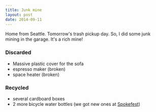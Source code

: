 ```yaml
---
title: Junk mine
layout: post
date: 2014-09-11
---
```


Home from Seattle. Tomorrow's trash pickup day. So, I did some junk
mining in the garage. It's a rich mine!

### Discarded
- Massive plastic cover for the sofa
- espresso maker (broken)
- space heater (broken)

### Recycled
- several cardboard boxes
- 2 more bicycle water bottles (we got new ones at [Spokefest][1])

[1]: http://www.spokefest.org/

